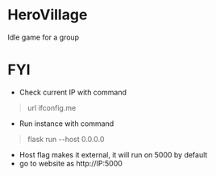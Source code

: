 # HeroVillage
Idle game for a group

# FYI
- Check current IP with command 
> url ifconfig.me
- Run instance with command
> flask run --host 0.0.0.0
- Host flag makes it external, it will run on 5000 by default
- go to website as http://IP:5000

